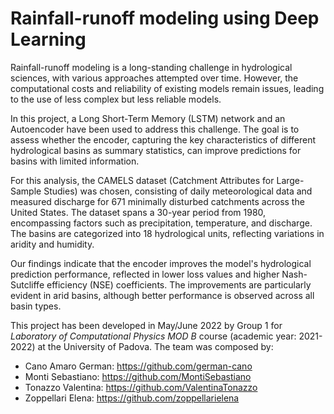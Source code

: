 # Rainfall-runoff modeling using Deep Learning
Rainfall-runoff modeling is a long-standing challenge in hydrological sciences, with various approaches attempted over time. 
However, the computational costs and reliability of existing models remain issues, leading to the use of less complex but less reliable models.

In this project, a Long Short-Term Memory (LSTM) network and an Autoencoder have been used to address this challenge. 
The goal is to assess whether the encoder, capturing the key characteristics of different hydrological basins as summary statistics, can improve predictions for basins with limited information.

For this analysis, the CAMELS dataset (Catchment Attributes for Large-Sample Studies) was chosen, consisting of daily meteorological data and measured discharge for 
671 minimally disturbed catchments across the United States. 
The dataset spans a 30-year period from 1980, encompassing factors such as precipitation, temperature, and discharge. 
The basins are categorized into 18 hydrological units, reflecting variations in aridity and humidity.

Our findings indicate that the encoder improves the model's hydrological prediction performance, reflected in lower loss values and higher Nash-Sutcliffe efficiency 
(NSE) coefficients. The improvements are particularly evident in arid basins, although better performance is observed across all basin types.

This project has been developed in May/June 2022 by Group 1 for *Laboratory of Computational Physics MOD B* course (academic year: 2021-2022) at the University of Padova.
The team was composed by: 
- Cano Amaro German: https://github.com/german-cano
- Monti Sebastiano: https://github.com/MontiSebastiano
- Tonazzo Valentina: https://github.com/ValentinaTonazzo
- Zoppellari Elena: https://github.com/zoppellarielena
